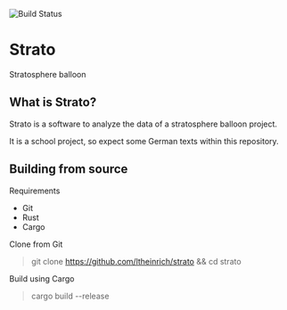 ![Build Status](https://github.com/ltheinrich/strato/workflows/Rust/badge.svg)

# Strato
Stratosphere balloon

## What is Strato?
Strato is a software to analyze the data of a stratosphere balloon project.

It is a school project, so expect some German texts within this repository.

## Building from source
Requirements
 - Git
 - Rust
 - Cargo

Clone from Git
> git clone https://github.com/ltheinrich/strato && cd strato

Build using Cargo
> cargo build --release
